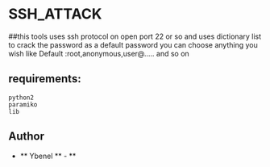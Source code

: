 # SSH_ATTACK

##this tools uses ssh protocol on open port 22 or so and uses dictionary list to crack the password as a default password you can choose anything you wish like Default :root,anonymous,user@..... and so on

## requirements:
```
python2
paramiko
lib
```
## Author

* ** Ybenel ** - **
